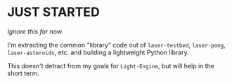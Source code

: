JUST STARTED
============
*Ignore this for now.* 

I'm extracting the common "library" code out of `laser-testbed`,
`laser-pong`, `laser-asteroids`, etc. and building a lightweight 
Python library. 

This doesn't detract from my goals for `Light-Engine`,
but will help in the short term.

